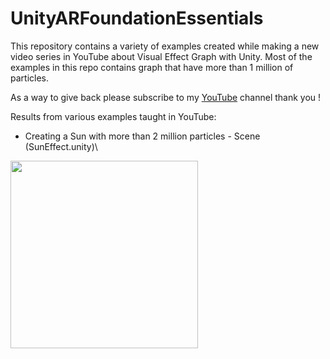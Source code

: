 # UnityARFoundationEssentials
This repository contains a variety of examples created while making a new video series in YouTube about Visual Effect Graph with Unity. Most of the examples in this repo contains graph that have more than 1 million of particles.

As a way to give back please subscribe to my [YouTube](https://www.youtube.com/c/dilmervalecillos) channel thank you !

Results from various examples taught in YouTube:

- Creating a Sun with more than 2 million particles - Scene (SunEffect.unity)\

<img src="https://github.com/dilmerv/UnityVFXMillionsOfParticles/blob/master/docs/images/sun.gif" width="300">